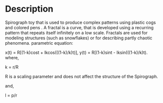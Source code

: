 # Description

Spirograph toy that is used to produce complex patterns using plastic cogs and colored pens . A fractal is a curve, that is developed using a recurring pattern that repeats itself infinitely on a low scale. Fractals are used for modeling structures (such as snowflakes) or for describing partly chaotic phenomena.
 parametric equation:
 
   x(t) = R[(1-k)cost + lkcos(((1-k)/k)t)],  y(t) = R[(1-k)sint - lksin(((1-k)/k)t). 
where,

   k = r/R  

R is a scaling parameter and does not affect the structure of the Spirograph.

and,

   l = p/r  
   
